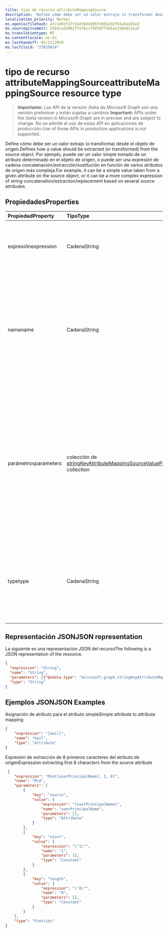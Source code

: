 ```yaml
---
title: tipo de recurso attributeMappingSource
description: 'Define cómo debe ser un valor extrajo (o transforma) desde el objeto de origen. Por ejemplo, puede ser un valor simple tomado de un atributo determinado en el objeto de origen, o puede ser una expresión de cadena concatenación/extracción/sustitución en función de varios atributos de origen más compleja. '
localization_priority: Normal
ms.openlocfilehash: a7c1493f27f34230d4305fe95b2d2f03a5ad25e2
ms.sourcegitcommit: d2b3ca32602ffa76cc7925d7f4d1e2258e611ea5
ms.translationtype: MT
ms.contentlocale: es-ES
ms.lasthandoff: 01/11/2019
ms.locfileid: "27825014"
---
```

# <a name="attributemappingsource-resource-type"></a><span data-ttu-id="d2d4e-104">tipo de recurso attributeMappingSource</span><span class="sxs-lookup"><span data-stu-id="d2d4e-104">attributeMappingSource resource type</span></span>

> <span data-ttu-id="d2d4e-105">**Importante:** Las API de la versión /beta de Microsoft Graph son una versión preliminar y están sujetas a cambios.</span><span class="sxs-lookup"><span data-stu-id="d2d4e-105">**Important:** APIs under the /beta version in Microsoft Graph are in preview and are subject to change.</span></span> <span data-ttu-id="d2d4e-106">No se admite el uso de estas API en aplicaciones de producción.</span><span class="sxs-lookup"><span data-stu-id="d2d4e-106">Use of these APIs in production applications is not supported.</span></span>

<span data-ttu-id="d2d4e-107">Define cómo debe ser un valor extrajo (o transforma) desde el objeto de origen.</span><span class="sxs-lookup"><span data-stu-id="d2d4e-107">Defines how a value should be extracted (or transformed) from the source object.</span></span> <span data-ttu-id="d2d4e-108">Por ejemplo, puede ser un valor simple tomado de un atributo determinado en el objeto de origen, o puede ser una expresión de cadena concatenación/extracción/sustitución en función de varios atributos de origen más compleja.</span><span class="sxs-lookup"><span data-stu-id="d2d4e-108">For example, it can be a simple value taken from a given attribute on the source object, or it can be a more complex expression of string concatenation/extraction/replacement based on several source attributes.</span></span> 

## <a name="properties"></a><span data-ttu-id="d2d4e-109">Propiedades</span><span class="sxs-lookup"><span data-stu-id="d2d4e-109">Properties</span></span>

| <span data-ttu-id="d2d4e-110">Propiedad</span><span class="sxs-lookup"><span data-stu-id="d2d4e-110">Property</span></span>              | <span data-ttu-id="d2d4e-111">Tipo</span><span class="sxs-lookup"><span data-stu-id="d2d4e-111">Type</span></span>                      | <span data-ttu-id="d2d4e-112">Description</span><span class="sxs-lookup"><span data-stu-id="d2d4e-112">Description</span></span>               |
|:----------------------|:--------------------------|:--------------------------|
|<span data-ttu-id="d2d4e-113">expresión</span><span class="sxs-lookup"><span data-stu-id="d2d4e-113">expression</span></span>             |<span data-ttu-id="d2d4e-114">Cadena</span><span class="sxs-lookup"><span data-stu-id="d2d4e-114">String</span></span>                     |<span data-ttu-id="d2d4e-115">Representación de la expresión equivalente de este objeto **attributeMappingSource** .</span><span class="sxs-lookup"><span data-stu-id="d2d4e-115">Equivalent expression representation of this **attributeMappingSource** object.</span></span>|
|<span data-ttu-id="d2d4e-116">name</span><span class="sxs-lookup"><span data-stu-id="d2d4e-116">name</span></span>                   |<span data-ttu-id="d2d4e-117">Cadena</span><span class="sxs-lookup"><span data-stu-id="d2d4e-117">String</span></span>                     |<span data-ttu-id="d2d4e-118">Parámetro nombre de origen de la asignación.</span><span class="sxs-lookup"><span data-stu-id="d2d4e-118">Name parameter of the mapping source.</span></span> <span data-ttu-id="d2d4e-119">Según el valor de la propiedad **type** , esto puede ser el nombre de la función, el nombre del atributo de origen, o un valor constante que se va a utilizar.</span><span class="sxs-lookup"><span data-stu-id="d2d4e-119">Depending on the **type** property value, this can be the name of the function, the name of the source attribute, or a constant value to be used.</span></span> |
|<span data-ttu-id="d2d4e-120">parámetros</span><span class="sxs-lookup"><span data-stu-id="d2d4e-120">parameters</span></span>             |<span data-ttu-id="d2d4e-121">colección de [stringKeyAttributeMappingSourceValuePair](synchronization-stringkeyattributemappingsourcevaluepair.md)</span><span class="sxs-lookup"><span data-stu-id="d2d4e-121">[stringKeyAttributeMappingSourceValuePair](synchronization-stringkeyattributemappingsourcevaluepair.md) collection</span></span> | <span data-ttu-id="d2d4e-122">Si este objeto representa una función, enumera los parámetros de la función.</span><span class="sxs-lookup"><span data-stu-id="d2d4e-122">If this object represents a function, lists function parameters.</span></span> <span data-ttu-id="d2d4e-123">Parámetros constan de objetos de **attributeMappingSource** ellos mismos, lo que permite para expresiones complejas.</span><span class="sxs-lookup"><span data-stu-id="d2d4e-123">Parameters consist of **attributeMappingSource** objects themselves, allowing for complex expressions.</span></span> <span data-ttu-id="d2d4e-124">Si no es del **tipo** `Function`, esta propiedad será null o vacío matriz.</span><span class="sxs-lookup"><span data-stu-id="d2d4e-124">If **type** is not `Function`, this property will be null/empty array.</span></span> |
|<span data-ttu-id="d2d4e-125">type</span><span class="sxs-lookup"><span data-stu-id="d2d4e-125">type</span></span>                   | <span data-ttu-id="d2d4e-126">Cadena</span><span class="sxs-lookup"><span data-stu-id="d2d4e-126">String</span></span>                    |<span data-ttu-id="d2d4e-127">El tipo de este origen de asignación de atributo.</span><span class="sxs-lookup"><span data-stu-id="d2d4e-127">The type of this attribute mapping source.</span></span> <span data-ttu-id="d2d4e-128">Los valores posibles son: `Attribute`, `Constant` y `Function`.</span><span class="sxs-lookup"><span data-stu-id="d2d4e-128">Possible values are: `Attribute`, `Constant`, `Function`.</span></span> <span data-ttu-id="d2d4e-129">El valor predeterminado es `Attribute`.</span><span class="sxs-lookup"><span data-stu-id="d2d4e-129">Default is `Attribute`.</span></span>| 

## <a name="json-representation"></a><span data-ttu-id="d2d4e-130">Representación JSON</span><span class="sxs-lookup"><span data-stu-id="d2d4e-130">JSON representation</span></span>

<span data-ttu-id="d2d4e-131">La siguiente es una representación JSON del recurso</span><span class="sxs-lookup"><span data-stu-id="d2d4e-131">The following is a JSON representation of the resource.</span></span>

<!-- {
  "blockType": "resource",
  "optionalProperties": [

  ],
  "@odata.type": "microsoft.graph.attributeMappingSource"
}-->

```json
{
  "expression": "String",
  "name": "String",
  "parameters": [{"@odata.type": "microsoft.graph.stringKeyAttributeMappingSourceValuePair"}],
  "type": "String"
}
```

## <a name="json-examples"></a><span data-ttu-id="d2d4e-132">Ejemplos JSON</span><span class="sxs-lookup"><span data-stu-id="d2d4e-132">JSON Examples</span></span>

<span data-ttu-id="d2d4e-133">Asignación de atributo para el atributo simple</span><span class="sxs-lookup"><span data-stu-id="d2d4e-133">Simple attribute to attribute mapping</span></span>

<!-- {
  "blockType": "resource",
  "optionalProperties": [

  ],
  "@odata.type": "microsoft.graph.attributeMappingSource"
}-->

```json
{
    "expression": "[mail]",
    "name": "mail",
    "type": "Attribute"
}
```

<span data-ttu-id="d2d4e-134">Expresión de extracción de 8 primeros caracteres del atributo de origen</span><span class="sxs-lookup"><span data-stu-id="d2d4e-134">Expression extracting first 8 characters from the source attribute</span></span>

<!-- {
  "blockType": "resource",
  "optionalProperties": [

  ],
  "@odata.type": "microsoft.graph.attributeMappingSource"
}-->

```json
 {
    "expression": "Mid([userPrincipalName], 1, 8)",
    "name": "Mid",
    "parameters": [
        {
            "key": "source",
            "value": {
                "expression": "[userPrincipalName]",
                "name": "userPrincipalName",
                "parameters": [],
                "type": "Attribute"
            }
        },
        {
            "key": "start",
            "value": {
                "expression": "\"1\"",
                "name": "1",
                "parameters": [],
                "type": "Constant"
            }
        },
        {
            "key": "length",
            "value": {
                "expression": "\"8\"",
                "name": "8",
                "parameters": [],
                "type": "Constant"
            }
        }
    ],
    "type": "Function"
}
```

<!-- uuid: 8fcb5dbc-d5aa-4681-8e31-b001d5168d79
2015-10-25 14:57:30 UTC -->
<!-- {
  "type": "#page.annotation",
  "description": "attributeMappingSource resource",
  "keywords": "",
  "section": "documentation",
  "tocPath": ""
}-->
